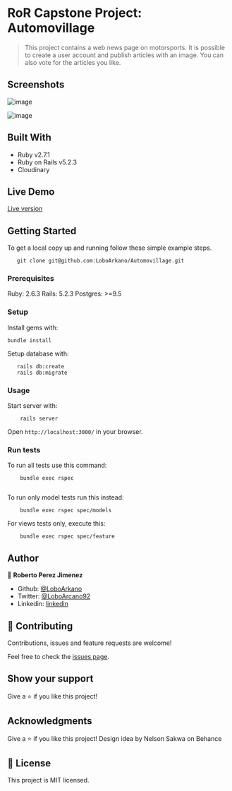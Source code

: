 # RoR Capstone Project: Automovillage 

> This project contains a web news page on motorsports. It is possible to create a user account and publish articles with an image. You can also vote for the articles you like.

## Screenshots

![image](https://user-images.githubusercontent.com/33432289/87835708-8193a880-c853-11ea-9168-15c7343997f9.png)

![image](https://user-images.githubusercontent.com/33432289/87835754-9ff9a400-c853-11ea-96b5-4380b18a4822.png)

## Built With

- Ruby v2.7.1
- Ruby on Rails v5.2.3
- Cloudinary

## Live Demo

[Live version](https://powerful-fjord-50645.herokuapp.com/)


## Getting Started

To get a local copy up and running follow these simple example steps.
```
   git clone git@github.com:LoboArkano/Automovillage.git
```

### Prerequisites

Ruby: 2.6.3
Rails: 5.2.3
Postgres: >=9.5

### Setup

Install gems with:

```
bundle install
```

Setup database with:

```
   rails db:create
   rails db:migrate
```

### Usage

Start server with:

```
    rails server
```

Open `http://localhost:3000/` in your browser.

### Run tests

To run all tests use this command:

```
    bundle exec rspec
    
```
To run only model tests run this instead:

```
    bundle exec rspec spec/models

```

For views tests only, execute this:

```
    bundle exec rspec spec/feature

```

## Author

👤 **Roberto Perez Jimenez**

- Github: [@LoboArkano](https://github.com/LoboArkano)
- Twitter: [@LoboArcano92](https://twitter.com/LoboArcano92)
- Linkedin: [linkedin](https://www.linkedin.com/in/jose-roberto-perez-jimenez/)

## 🤝 Contributing

Contributions, issues and feature requests are welcome!

Feel free to check the [issues page](https://github.com/LoboArkano/Automovillage/issues).

## Show your support

Give a ⭐️ if you like this project!

## Acknowledgments

Give a ⭐️ if you like this project!
Design idea by Nelson Sakwa on Behance

## 📝 License

This project is MIT licensed.
